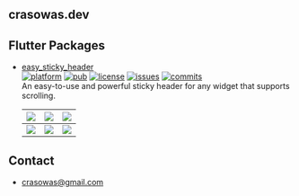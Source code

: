 ## crasowas.dev

## Flutter Packages

* [easy_sticky_header](https://github.com/crasowas/easy_sticky_header)  
  [![platform](https://img.shields.io/badge/platform-Flutter-blue.svg?logo=flutter)](https://flutter.dev)
[![pub](https://img.shields.io/pub/v/easy_sticky_header.svg)](https://pub.dev/packages/easy_sticky_header)
[![license](https://img.shields.io/badge/License-MIT-green.svg)](https://opensource.org/licenses/MIT)
[![issues](https://img.shields.io/github/issues/crasowas/easy_sticky_header?logo=github)](https://github.com/crasowas/easy_sticky_header/issues)
[![commits](https://img.shields.io/github/last-commit/crasowas/easy_sticky_header?logo=github)](https://github.com/crasowas/easy_sticky_header/commits)  
  An easy-to-use and powerful sticky header for any widget that supports scrolling.  
  
  |![](https://github.com/crasowas/easy_sticky_header/raw/main/screenshots/screenshot1.png)|![](https://github.com/crasowas/easy_sticky_header/raw/main/screenshots/screenshot2.gif)|![](https://github.com/crasowas/easy_sticky_header/raw/main/screenshots/screenshot3.gif)|
  |:---:|:---:|:---:|
  |![](https://github.com/crasowas/easy_sticky_header/raw/main/screenshots/screenshot4.gif)|![](https://github.com/crasowas/easy_sticky_header/raw/main/screenshots/screenshot5.gif)|![](https://github.com/crasowas/easy_sticky_header/raw/main/screenshots/screenshot6.gif)|

## Contact

* [crasowas@gmail.com](mailto:crasowas@gmail.com)

<link rel="stylesheet" type="text/css" href="./styles.css?v=20220828.1">